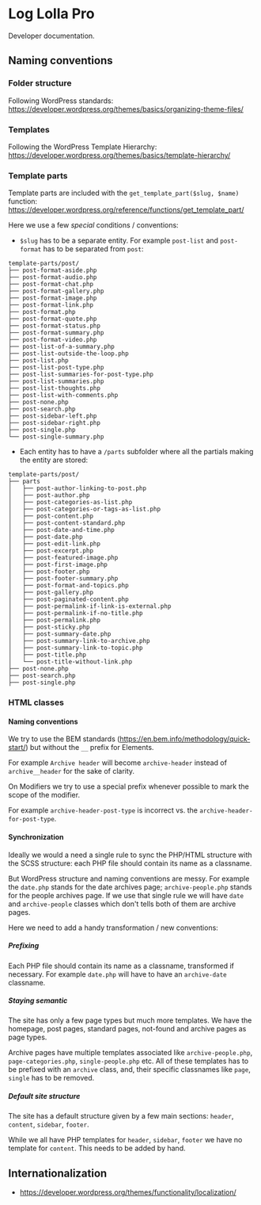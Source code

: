 # Log Lolla Pro

Developer documentation.

## Naming conventions

### Folder structure

Following WordPress standards: https://developer.wordpress.org/themes/basics/organizing-theme-files/

### Templates

Following the WordPress Template Hierarchy: https://developer.wordpress.org/themes/basics/template-hierarchy/

### Template parts

Template parts are included with the `get_template_part($slug, $name)` function: https://developer.wordpress.org/reference/functions/get_template_part/

Here we use a few *special* conditions / conventions:

* `$slug` has to be a separate entity. For example `post-list` and `post-format` has to be separated from `post`:

```
template-parts/post/
├── post-format-aside.php
├── post-format-audio.php
├── post-format-chat.php
├── post-format-gallery.php
├── post-format-image.php
├── post-format-link.php
├── post-format.php
├── post-format-quote.php
├── post-format-status.php
├── post-format-summary.php
├── post-format-video.php
├── post-list-of-a-summary.php
├── post-list-outside-the-loop.php
├── post-list.php
├── post-list-post-type.php
├── post-list-summaries-for-post-type.php
├── post-list-summaries.php
├── post-list-thoughts.php
├── post-list-with-comments.php
├── post-none.php
├── post-search.php
├── post-sidebar-left.php
├── post-sidebar-right.php
├── post-single.php
└── post-single-summary.php
```

* Each entity has to have a `/parts` subfolder where all the partials making the entity are stored:

```
template-parts/post/
├── parts
│   ├── post-author-linking-to-post.php
│   ├── post-author.php
│   ├── post-categories-as-list.php
│   ├── post-categories-or-tags-as-list.php
│   ├── post-content.php
│   ├── post-content-standard.php
│   ├── post-date-and-time.php
│   ├── post-date.php
│   ├── post-edit-link.php
│   ├── post-excerpt.php
│   ├── post-featured-image.php
│   ├── post-first-image.php
│   ├── post-footer.php
│   ├── post-footer-summary.php
│   ├── post-format-and-topics.php
│   ├── post-gallery.php
│   ├── post-paginated-content.php
│   ├── post-permalink-if-link-is-external.php
│   ├── post-permalink-if-no-title.php
│   ├── post-permalink.php
│   ├── post-sticky.php
│   ├── post-summary-date.php
│   ├── post-summary-link-to-archive.php
│   ├── post-summary-link-to-topic.php
│   ├── post-title.php
│   └── post-title-without-link.php
├── post-none.php
├── post-search.php
├── post-single.php
```

### HTML classes

#### Naming conventions

We try to use the BEM standards (https://en.bem.info/methodology/quick-start/) but without the `__` prefix for Elements.

For example `Archive header` will become `archive-header` instead of `archive__header` for the sake of clarity.

On Modifiers we try to use a special prefix whenever possible to mark the scope of the modifier.

For example `archive-header-post-type` is incorrect vs. the `archive-header-for-post-type`.

#### Synchronization

Ideally we would a need a single rule to sync the PHP/HTML structure with the SCSS structure: each PHP file should contain its name as a classname.

But WordPress structure and naming conventions are messy. For example the `date.php` stands for the date archives page; `archive-people.php` stands for the people archives page. If we use that single rule we will have `date` and `archive-people` classes which don't tells both of them are archive pages.

Here we need to add a handy transformation / new conventions:

##### Prefixing

Each PHP file should contain its name as a classname, transformed if necessary. For example `date.php` will have to have an `archive-date` classname.

##### Staying semantic

The site has only a few page types but much more templates. We have the homepage, post pages, standard pages, not-found and archive pages as page types.  

Archive pages have multiple templates associated like `archive-people.php`, `page-categories.php`, `single-people.php` etc. All of these templates has to be prefixed with an `archive` class, and, their specific classnames like `page`, `single` has to be removed.


##### Default site structure

The site has a default structure given by a few main sections: `header`, `content`, `sidebar`, `footer`.

While we all have PHP templates for `header`, `sidebar`, `footer` we have no template for `content`. This needs to be added by hand.


## Internationalization

- https://developer.wordpress.org/themes/functionality/localization/
